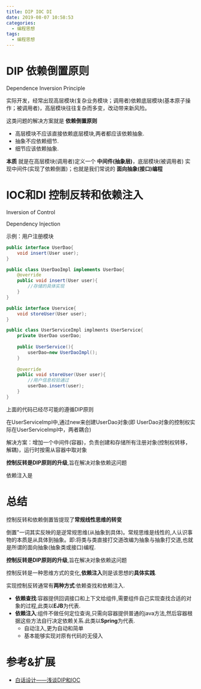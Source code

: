 ```yaml
---
title: DIP IOC DI
date: 2019-08-07 10:58:53
categories:
  - 编程思想
tags:
  - 编程思想
---
```

	
# DIP 依赖倒置原则
	
Dependence Inversion Principle

实际开发，经常出现高层模块(复杂业务模块；调用者)依赖底层模块(基本原子操作；被调用者)，高层模块往往复杂而多变，改动带来新风险。

这类问题的解决方案就是 **依赖倒置原则**

- 高层模块不应该直接依赖底层模块,两者都应该依赖抽象.
- 抽象不应依赖细节.
- 细节应该依赖抽象.

**本质** 就是在高层模块(调用者)定义一个 **中间件(抽象层)**，底层模块(被调用者) 实现中间件(实现了依赖倒置)；也就是我们常说的 **面向抽象(接口)编程** 

# IOC和DI 控制反转和依赖注入

Inversion of Control

Dependency Injection

示例：用户注册模块

```java
public interface UserDao{
    void insert(User user);
}

public class UserDaoImpl implements UserDao{
    @override
    public void insert(User user){
        //存储的具体实现
    }
}

public interface Uservice{
    void storeUser(User user);
}

public class UserServiceImpl implments UserService{
    private UserDao userDao;
    
    public UserService(){
        userDao=new UserDaoImpl();
    }
    
    @override
    public void storeUser(User user){
        //用户信息校验通过
        userDao.insert(user);
    }
}
```

上面的代码已经尽可能的遵循DIP原则

在UserServiceImpl中,通过new来创建UserDao对象(即 UserDao对象的控制权实际在UserServiceImpl中，两者耦合)

解决方案：增加一个中间件(容器)，负责创建和存储所有注册对象(控制权转移，解耦)，运行时按需从容器中取对象

**控制反转是DIP原则的升级**,旨在解决对象依赖这问题

依赖注入是


# 总结

控制反转和依赖倒置皆提现了**常规线性思维的转变**

倒置"一词其实反映的是逆常规思维(从抽象到具体)。常规思维是线性的,人认识事物的本质是从具体到抽象。即:将类与类直接打交道改编为抽象与抽象打交道,也就是所谓的面向抽象(抽象类或接口)编程.

**控制反转是DIP原则的升级**,旨在解决对象依赖这问题

控制反转是一种思维方式的变化,**依赖注入**则是该思想的**具体实践**.

实现控制反转通常有**两种方式**:依赖查找和依赖注入.

- **依赖查找**:容器提供回调接口和上下文给组件,需要组件自己实现查找合适的对象的过程,此类以**EJB**为代表.
- **依赖注入**:组件不做任何定位查询,只需向容器提供普通的java方法,然后容器根据这些方法自行决定依赖关系.此类以**Spring**为代表.
	- 自动注入,更为自动和简单
	- 基本能够实现对原有代码的无侵入

# 参考&扩展

- [白话设计——浅谈DIP和IOC](https://www.jianshu.com/p/c899300f98fa)